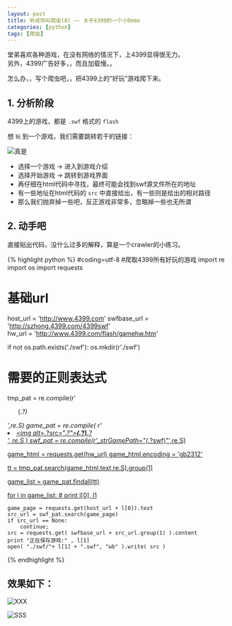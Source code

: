 ```yaml
---
layout: post
title: 听说你叫爬虫(8) —— 关于4399的一个小Demo
categories: [python]
tags: [爬虫]
---
```


堂弟喜欢各种游戏，在没有网络的情况下，上4399显得很无力。  
另外，4399广告好多，，而且加载慢。。

怎么办，，写个爬虫吧，，把4399上的“好玩”游戏爬下来。

## 1. 分析阶段

4399上的游戏，都是 ``.swf`` 格式的 ``flash``   

想 ``玩`` 到一个游戏，我们需要跳转若干的链接：  

![真是][1]

- 选择一个游戏 -> 进入到游戏介绍  
- 选择开始游戏 -> 跳转到游戏界面  
- 再仔细在html代码中寻找，最终可能会找到swf源文件所在的地址
- 有一些地址在html代码的 ``src`` 中直接给出，有一些则是给出的相对路径
- 那么我们抛弃掉一些吧，反正游戏非常多，忽略掉一些也无所谓

## 2. 动手吧

直接贴出代码，没什么过多的解释，算是一个crawler的小练习。

{% highlight python %}
#coding=utf-8
#爬取4399所有好玩的游戏
import re
import os
import requests

# 基础url
host_url = 'http://www.4399.com'
swfbase_url = 'http://szhong.4399.com/4399swf'	
hw_url = 'http://www.4399.com/flash/gamehw.htm'

if not os.path.exists('./swf'):
	os.mkdir(r'./swf')

# 需要的正则表达式
tmp_pat = re.compile(r'<ul class="tm_list">(.*?)</ul>',re.S)
game_pat = re.compile( r'<li><a href="(/flash.*?)"><img alt=.*?src=".*?"><b>(.*?)</b>.*?</li>', re.S )
swf_pat = re.compile(r'_strGamePath="(.*?swf)"',re.S)

game_html = requests.get(hw_url)
game_html.encoding = 'gb2312'

tt = tmp_pat.search(game_html.text,re.S).group(1)

game_list = game_pat.findall(tt)

for l in game_list:
	# print l[0], l[1]
	
	game_page = requests.get(host_url + l[0]).text
	src_url = swf_pat.search(game_page)
	if src_url == None:
		continue;
	src = requests.get( swfbase_url + src_url.group(1) ).content
	print "正在保存游戏:" , l[1] 
	open( "./swf/"+ l[1] + ".swf", "wb" ).write( src )



{% endhighlight %}


## 效果如下：  

![XXX][2]

![SSS][3]



  [1]: http://7xi3e9.com1.z0.glb.clouddn.com/222tt.png
  [2]: http://7xi3e9.com1.z0.glb.clouddn.com/22222d.jpg
  [3]: http://7xi3e9.com1.z0.glb.clouddn.com/222wuwu.jpg